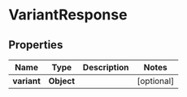 # VariantResponse

## Properties
Name | Type | Description | Notes
------------ | ------------- | ------------- | -------------
**variant** | **Object** |  |  [optional]
